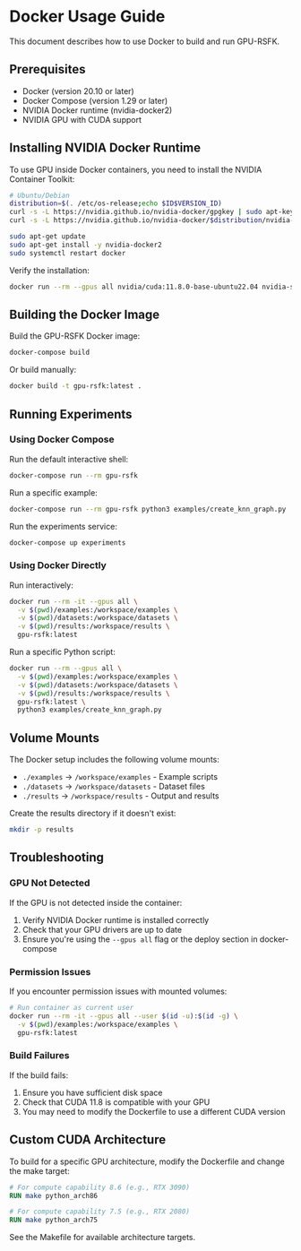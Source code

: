 # Docker Usage Guide

This document describes how to use Docker to build and run GPU-RSFK.

## Prerequisites

- Docker (version 20.10 or later)
- Docker Compose (version 1.29 or later)
- NVIDIA Docker runtime (nvidia-docker2)
- NVIDIA GPU with CUDA support

## Installing NVIDIA Docker Runtime

To use GPU inside Docker containers, you need to install the NVIDIA Container Toolkit:

```bash
# Ubuntu/Debian
distribution=$(. /etc/os-release;echo $ID$VERSION_ID)
curl -s -L https://nvidia.github.io/nvidia-docker/gpgkey | sudo apt-key add -
curl -s -L https://nvidia.github.io/nvidia-docker/$distribution/nvidia-docker.list | sudo tee /etc/apt/sources.list.d/nvidia-docker.list

sudo apt-get update
sudo apt-get install -y nvidia-docker2
sudo systemctl restart docker
```

Verify the installation:
```bash
docker run --rm --gpus all nvidia/cuda:11.8.0-base-ubuntu22.04 nvidia-smi
```

## Building the Docker Image

Build the GPU-RSFK Docker image:

```bash
docker-compose build
```

Or build manually:

```bash
docker build -t gpu-rsfk:latest .
```

## Running Experiments

### Using Docker Compose

Run the default interactive shell:

```bash
docker-compose run --rm gpu-rsfk
```

Run a specific example:

```bash
docker-compose run --rm gpu-rsfk python3 examples/create_knn_graph.py
```

Run the experiments service:

```bash
docker-compose up experiments
```

### Using Docker Directly

Run interactively:

```bash
docker run --rm -it --gpus all \
  -v $(pwd)/examples:/workspace/examples \
  -v $(pwd)/datasets:/workspace/datasets \
  -v $(pwd)/results:/workspace/results \
  gpu-rsfk:latest
```

Run a specific Python script:

```bash
docker run --rm --gpus all \
  -v $(pwd)/examples:/workspace/examples \
  -v $(pwd)/datasets:/workspace/datasets \
  -v $(pwd)/results:/workspace/results \
  gpu-rsfk:latest \
  python3 examples/create_knn_graph.py
```

## Volume Mounts

The Docker setup includes the following volume mounts:

- `./examples` → `/workspace/examples` - Example scripts
- `./datasets` → `/workspace/datasets` - Dataset files
- `./results` → `/workspace/results` - Output and results

Create the results directory if it doesn't exist:

```bash
mkdir -p results
```

## Troubleshooting

### GPU Not Detected

If the GPU is not detected inside the container:

1. Verify NVIDIA Docker runtime is installed correctly
2. Check that your GPU drivers are up to date
3. Ensure you're using the `--gpus all` flag or the deploy section in docker-compose

### Permission Issues

If you encounter permission issues with mounted volumes:

```bash
# Run container as current user
docker run --rm -it --gpus all --user $(id -u):$(id -g) \
  -v $(pwd)/examples:/workspace/examples \
  gpu-rsfk:latest
```

### Build Failures

If the build fails:

1. Ensure you have sufficient disk space
2. Check that CUDA 11.8 is compatible with your GPU
3. You may need to modify the Dockerfile to use a different CUDA version

## Custom CUDA Architecture

To build for a specific GPU architecture, modify the Dockerfile and change the make target:

```dockerfile
# For compute capability 8.6 (e.g., RTX 3090)
RUN make python_arch86

# For compute capability 7.5 (e.g., RTX 2080)
RUN make python_arch75
```

See the Makefile for available architecture targets.
